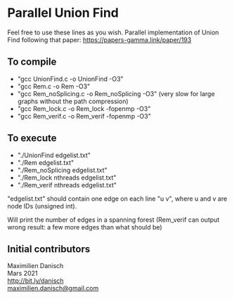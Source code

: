 # Parallel Union Find
Feel free to use these lines as you wish. 
Parallel implementation of Union Find following that paper: https://papers-gamma.link/paper/193

## To compile

- "gcc UnionFind.c -o UnionFind -O3"
- "gcc Rem.c -o Rem -O3"
- "gcc Rem_noSplicing.c -o Rem_noSplicing -O3" (very slow for large graphs without the path compression)
- "gcc Rem_lock.c -o Rem_lock -fopenmp -O3"
- "gcc Rem_verif.c -o Rem_verif -fopenmp -O3"



## To execute

- "./UnionFind edgelist.txt"
- "./Rem edgelist.txt"
- "./Rem_noSplicing edgelist.txt"
- "./Rem_lock nthreads edgelist.txt"
- "./Rem_verif nthreads edgelist.txt"

"edgelist.txt" should contain one edge on each line "u v", where u and v are node IDs (unsigned int). 

Will print the number of edges in a spanning forest (Rem_verif can output wrong result: a few more edges than what should be)

## Initial contributors

Maximilien Danisch  
Mars 2021  
http://bit.ly/danisch  
maximilien.danisch@gmail.com


